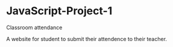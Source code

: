 # JavaScript-Project-1
 
Classroom attendance

A website for student to submit their attendence to their teacher. 
